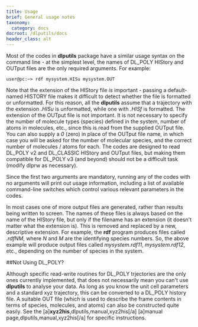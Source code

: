 ```yaml
---
title: Usage
brief: General usage notes
taxonomy:
  category: docs
docroot: /dlputils/docs
header_class: alt
---
```


Most of the codes in **dlputils** package have a similar usage syntax on the command line - at the simplest level, the names of DL_POLY HIStory and OUTput files are the only required arguments. For example:

```
user@pc:~> rdf mysystem.HISu mysystem.OUT
```

Note that the extension of the HIStory file *is* important - passing a default-named HISTORY file makes it difficult to detect whether the file is formatted or unformatted. For this reason, all the **dlputils** assume that a trajectory with the extension _.HISu_ is unformatted, while one with _.HISf_ is formatted. The extension of the OUTput file is not important. It is not necessary to specify the number of molecule types (species) defined in the system, number of atoms in molecules, etc., since this is read from the supplied OUTput file. You can also supply a _0_ (zero) in place of the OUTput file name, in which case you will be asked for the number of molecular species, and the correct number of molecules / atoms for each. The codes are designed to read DL_POLY v2 and DL_CLASSIC HIStory and OUTput files, but making them compatible for DL_POLY v3 (and beyond) should not be a difficult task (modify dlprw as necessary).

Since the first two arguments are mandatory, running any of the codes with no arguments will print out usage information, including a list of available command-line switches which control various relevant parameters in the codes.

In most cases one of more output files are generated, rather than results being written to screen.  The names of these files is always based on the name of the HIStory file, but only if the filename has an extension (it doesn't matter what the extension is). This is removed and replaced by a new, descriptive extension. For example, the **rdf** program produces files called _.rdfNM_, where _N_ and _M_ are the identifying species numbers. So, the above example will produce output files called _mysystem.rdf11_, _mysystem.rdf12_, etc., depending on the number of species in the system.

##Not Using DL_POLY?

Although specific read-write routines for DL_POLY trjectories are the only ones currently implemented, that does not necessarily mean you can't use **dlputils** to analyse your data. As long as you know the unit cell parameters and a standard xyz trajectory, this can be converted to a DL_POLY history file. A suitable OUT file (which is used to describe the frame contents in terms of species, molecules, and atoms) can also be constructed quite easily. See the [a]**xyz2his**,dlputils,manual,xyz2his[/a] [a]manual page,dlputils,manual,xyz2his[/a] for specific instructions.


